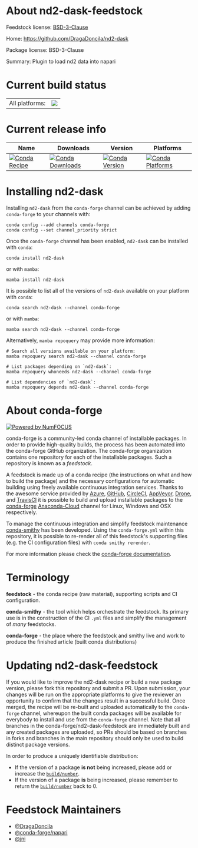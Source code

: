 About nd2-dask-feedstock
========================

Feedstock license: [BSD-3-Clause](https://github.com/conda-forge/nd2-dask-feedstock/blob/main/LICENSE.txt)

Home: https://github.com/DragaDoncila/nd2-dask

Package license: BSD-3-Clause

Summary: Plugin to load nd2 data into napari

Current build status
====================


<table><tr><td>All platforms:</td>
    <td>
      <a href="https://dev.azure.com/conda-forge/feedstock-builds/_build/latest?definitionId=15173&branchName=main">
        <img src="https://dev.azure.com/conda-forge/feedstock-builds/_apis/build/status/nd2-dask-feedstock?branchName=main">
      </a>
    </td>
  </tr>
</table>

Current release info
====================

| Name | Downloads | Version | Platforms |
| --- | --- | --- | --- |
| [![Conda Recipe](https://img.shields.io/badge/recipe-nd2--dask-green.svg)](https://anaconda.org/conda-forge/nd2-dask) | [![Conda Downloads](https://img.shields.io/conda/dn/conda-forge/nd2-dask.svg)](https://anaconda.org/conda-forge/nd2-dask) | [![Conda Version](https://img.shields.io/conda/vn/conda-forge/nd2-dask.svg)](https://anaconda.org/conda-forge/nd2-dask) | [![Conda Platforms](https://img.shields.io/conda/pn/conda-forge/nd2-dask.svg)](https://anaconda.org/conda-forge/nd2-dask) |

Installing nd2-dask
===================

Installing `nd2-dask` from the `conda-forge` channel can be achieved by adding `conda-forge` to your channels with:

```
conda config --add channels conda-forge
conda config --set channel_priority strict
```

Once the `conda-forge` channel has been enabled, `nd2-dask` can be installed with `conda`:

```
conda install nd2-dask
```

or with `mamba`:

```
mamba install nd2-dask
```

It is possible to list all of the versions of `nd2-dask` available on your platform with `conda`:

```
conda search nd2-dask --channel conda-forge
```

or with `mamba`:

```
mamba search nd2-dask --channel conda-forge
```

Alternatively, `mamba repoquery` may provide more information:

```
# Search all versions available on your platform:
mamba repoquery search nd2-dask --channel conda-forge

# List packages depending on `nd2-dask`:
mamba repoquery whoneeds nd2-dask --channel conda-forge

# List dependencies of `nd2-dask`:
mamba repoquery depends nd2-dask --channel conda-forge
```


About conda-forge
=================

[![Powered by
NumFOCUS](https://img.shields.io/badge/powered%20by-NumFOCUS-orange.svg?style=flat&colorA=E1523D&colorB=007D8A)](https://numfocus.org)

conda-forge is a community-led conda channel of installable packages.
In order to provide high-quality builds, the process has been automated into the
conda-forge GitHub organization. The conda-forge organization contains one repository
for each of the installable packages. Such a repository is known as a *feedstock*.

A feedstock is made up of a conda recipe (the instructions on what and how to build
the package) and the necessary configurations for automatic building using freely
available continuous integration services. Thanks to the awesome service provided by
[Azure](https://azure.microsoft.com/en-us/services/devops/), [GitHub](https://github.com/),
[CircleCI](https://circleci.com/), [AppVeyor](https://www.appveyor.com/),
[Drone](https://cloud.drone.io/welcome), and [TravisCI](https://travis-ci.com/)
it is possible to build and upload installable packages to the
[conda-forge](https://anaconda.org/conda-forge) [Anaconda-Cloud](https://anaconda.org/)
channel for Linux, Windows and OSX respectively.

To manage the continuous integration and simplify feedstock maintenance
[conda-smithy](https://github.com/conda-forge/conda-smithy) has been developed.
Using the ``conda-forge.yml`` within this repository, it is possible to re-render all of
this feedstock's supporting files (e.g. the CI configuration files) with ``conda smithy rerender``.

For more information please check the [conda-forge documentation](https://conda-forge.org/docs/).

Terminology
===========

**feedstock** - the conda recipe (raw material), supporting scripts and CI configuration.

**conda-smithy** - the tool which helps orchestrate the feedstock.
                   Its primary use is in the construction of the CI ``.yml`` files
                   and simplify the management of *many* feedstocks.

**conda-forge** - the place where the feedstock and smithy live and work to
                  produce the finished article (built conda distributions)


Updating nd2-dask-feedstock
===========================

If you would like to improve the nd2-dask recipe or build a new
package version, please fork this repository and submit a PR. Upon submission,
your changes will be run on the appropriate platforms to give the reviewer an
opportunity to confirm that the changes result in a successful build. Once
merged, the recipe will be re-built and uploaded automatically to the
`conda-forge` channel, whereupon the built conda packages will be available for
everybody to install and use from the `conda-forge` channel.
Note that all branches in the conda-forge/nd2-dask-feedstock are
immediately built and any created packages are uploaded, so PRs should be based
on branches in forks and branches in the main repository should only be used to
build distinct package versions.

In order to produce a uniquely identifiable distribution:
 * If the version of a package **is not** being increased, please add or increase
   the [``build/number``](https://docs.conda.io/projects/conda-build/en/latest/resources/define-metadata.html#build-number-and-string).
 * If the version of a package **is** being increased, please remember to return
   the [``build/number``](https://docs.conda.io/projects/conda-build/en/latest/resources/define-metadata.html#build-number-and-string)
   back to 0.

Feedstock Maintainers
=====================

* [@DragaDoncila](https://github.com/DragaDoncila/)
* [@conda-forge/napari](https://github.com/conda-forge/napari/)
* [@jni](https://github.com/jni/)


